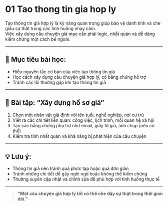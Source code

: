 # 01 Tao thong tin gia hop ly

Tạo thông tin giả hợp lý là kỹ năng quan trọng giúp bảo vệ danh tính và che giấu sự thật trong các tình huống nhạy cảm.  
Việc xây dựng câu chuyện giả mạo cần phải logic, nhất quán và dễ dàng kiểm chứng một cách bề ngoài.

---

## 🧠 Mục tiêu bài học:
- Hiểu nguyên tắc cơ bản của việc tạo thông tin giả
- Học cách xây dựng câu chuyện giả hợp lý, có bằng chứng hỗ trợ
- Tránh các lỗi thường gặp khi tạo thông tin giả

---

## 🧪 Bài tập: “Xây dựng hồ sơ giả”
1. Chọn một nhân vật giả định với tên tuổi, nghề nghiệp, nơi cư trú
2. Viết ra các chi tiết liên quan: công việc, lịch trình, mối quan hệ xã hội
3. Tạo các bằng chứng phụ trợ như email, giấy tờ giả, ảnh chụp (nếu có thể)
4. Kiểm tra tính nhất quán và khả năng bị phát hiện của câu chuyện

---

## 💡 Lưu ý:
- Thông tin giả nên tránh quá phức tạp hoặc quá đơn giản
- Tránh những chi tiết dễ gây nghi ngờ hoặc không thể kiểm chứng
- Thường xuyên cập nhật và chỉnh sửa để phù hợp với tình huống thực tế

---

> **“Một câu chuyện giả hợp lý tốt có thể che đậy sự thật trong thời gian dài.”**
